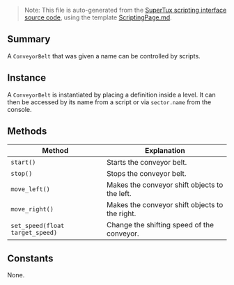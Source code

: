> Note: This file is auto-generated from the [SuperTux scripting interface source code](https://github.com/SuperTux/supertux/tree/master/src/scripting), using the template [ScriptingPage.md](https://github.com/SuperTux/wiki/tree/master/templates/ScriptingPage.md).

Summary
-------

A `ConveyorBelt` that was given a name can be controlled by scripts.

Instance
--------

A `ConveyorBelt` is instantiated by placing a definition inside a level. It can then be accessed by its name from a script or via `sector.name` from the console. 

Methods
-------

Method | Explanation
-------|-------
`start()` | Starts the conveyor belt. 
`stop()` | Stops the conveyor belt. 
`move_left()` | Makes the conveyor shift objects to the left. 
`move_right()` | Makes the conveyor shift objects to the right. 
`set_speed(float target_speed)` | Change the shifting speed of the conveyor. 


Constants
---------

None.
